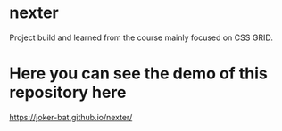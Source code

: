 # nexter
Project build and learned from the course mainly focused on CSS GRID.

# Here you can see the demo of this repository here
https://joker-bat.github.io/nexter/
